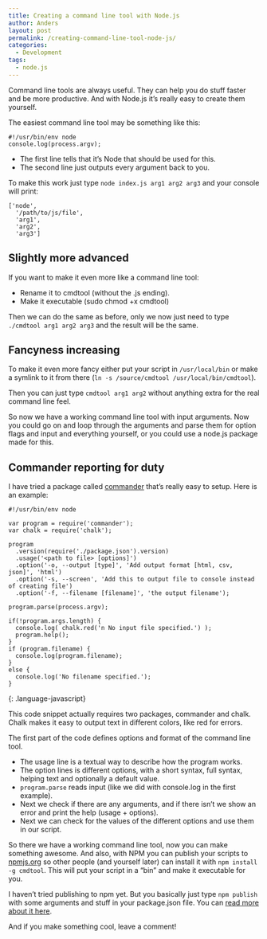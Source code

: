 ```yaml
---
title: Creating a command line tool with Node.js
author: Anders
layout: post
permalink: /creating-command-line-tool-node-js/
categories:
  - Development
tags:
  - node.js
---
```

Command line tools are always useful. They can help you do stuff faster and be more productive. And with Node.js it&#8217;s really easy to create them yourself.

The easiest command line tool may be something like this:

    #!/usr/bin/env node
    console.log(process.argv);

  * The first line tells that it&#8217;s Node that should be used for this.
  * The second line just outputs every argument back to you.

To make this work just type `node index.js arg1 arg2 arg3` and your console will print:

    ['node',
      '/path/to/js/file',
      'arg1',
      'arg2',
      'arg3']

## Slightly more advanced

If you want to make it even more like a command line tool:

  * Rename it to cmdtool (without the .js ending).
  * Make it executable (sudo chmod +x cmdtool)

Then we can do the same as before, only we now just need to type `./cmdtool arg1 arg2 arg3` and the result will be the same.

## Fancyness increasing

To make it even more fancy either put your script in `/usr/local/bin` or make a symlink to it from there (`ln -s /source/cmdtool /usr/local/bin/cmdtool`).

Then you can just type `cmdtool arg1 arg2` without anything extra for the real command line feel.

So now we have a working command line tool with input arguments. Now you could go on and loop through the arguments and parse them for option flags and input and everything yourself, or you could use a node.js package made for this.

## Commander reporting for duty

I have tried a package called [commander][1] that&#8217;s really easy to setup. Here is an example:

    #!/usr/bin/env node
    
    var program = require('commander');
    var chalk = require('chalk');
    
    program
      .version(require('./package.json').version)
      .usage('<path to file> [options]')
      .option('-o, --output [type]', 'Add output format [html, csv, json]', 'html')
      .option('-s, --screen', 'Add this to output file to console instead of creating file')
      .option('-f, --filename [filename]', 'the output filename');
    
    program.parse(process.argv);
    
    if(!program.args.length) {
      console.log( chalk.red('n No input file specified.') );
      program.help();
    }
    if (program.filename) {
      console.log(program.filename);
    }
    else {
      console.log('No filename specified.');
    }
{: .language-javascript}

This code snippet actually requires two packages, commander and chalk. Chalk makes it easy to output text in different colors, like red for errors.

The first part of the code defines options and format of the command line tool.

  * The usage line is a textual way to describe how the program works.
  * The option lines is different options, with a short syntax, full syntax, helping text and optionally a default value.
  * `program.parse` reads input (like we did with console.log in the first example).
  * Next we check if there are any arguments, and if there isn&#8217;t we show an error and print the help (usage + options).
  * Next we can check for the values of the different options and use them in our script.

So there we have a working command line tool, now you can make something awesome. And also, with NPM you can publish your scripts to [npmjs.org][2] so other people (and yourself later) can install it with `npm install -g cmdtool`. This will put your script in a &#8220;bin&#8221; and make it executable for you.

I haven&#8217;t tried publishing to npm yet. But you basically just type `npm publish` with some arguments and stuff in your package.json file. You can [read more about it here][3].

And if you make something cool, leave a comment!

 [1]: https://www.npmjs.org/package/commander
 [2]: https://www.npmjs.org
 [3]: https://www.npmjs.org/doc/cli/npm-publish.html